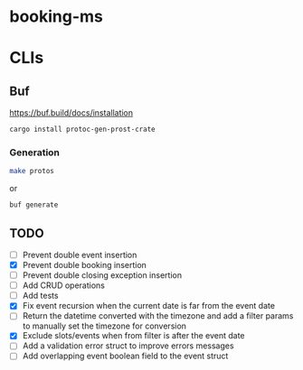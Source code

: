 # booking-ms

# CLIs

## Buf

https://buf.build/docs/installation

```sh
cargo install protoc-gen-prost-crate
```

### Generation

```sh
make protos
```
or
```sh
buf generate
```

## TODO

- [ ] Prevent double event insertion
- [x] Prevent double booking insertion
- [ ] Prevent double closing exception insertion
- [ ] Add CRUD operations
- [ ] Add tests
- [x] Fix event recursion when the current date is far from the event date
- [ ] Return the datetime converted with the timezone and add a filter params to manually set the timezone for conversion
- [x] Exclude slots/events when from filter is after the event date
- [ ] Add a validation error struct to improve errors messages
- [ ] Add overlapping event boolean field to the event struct
